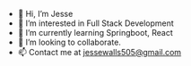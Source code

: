 - 👋 Hi, I’m Jesse
- 👀 I’m interested in Full Stack Development
- 🌱 I’m currently learning Springboot, React
- 💞️ I’m looking to collaborate.
- 📫 Contact me at jessewalls505@gmail.com
  
<!---
jwalls505/jwalls505 is a ✨ special ✨ repository because its `README.md` (this file) appears on your GitHub profile.
You can click the Preview link to take a look at your changes.
--->
